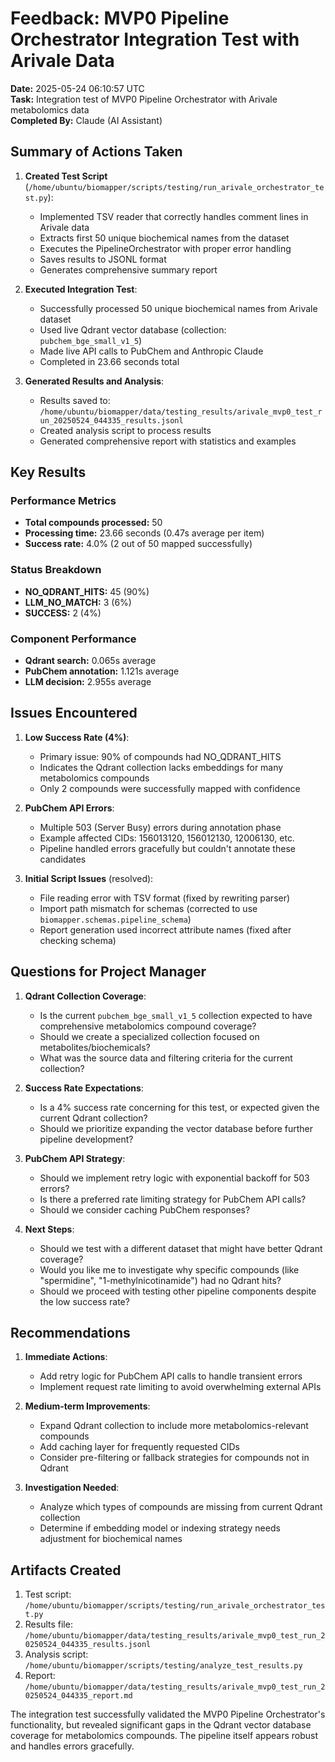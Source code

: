 # Feedback: MVP0 Pipeline Orchestrator Integration Test with Arivale Data

**Date:** 2025-05-24 06:10:57 UTC  
**Task:** Integration test of MVP0 Pipeline Orchestrator with Arivale metabolomics data  
**Completed By:** Claude (AI Assistant)

## Summary of Actions Taken

1. **Created Test Script** (`/home/ubuntu/biomapper/scripts/testing/run_arivale_orchestrator_test.py`):
   - Implemented TSV reader that correctly handles comment lines in Arivale data
   - Extracts first 50 unique biochemical names from the dataset
   - Executes the PipelineOrchestrator with proper error handling
   - Saves results to JSONL format
   - Generates comprehensive summary report

2. **Executed Integration Test**:
   - Successfully processed 50 unique biochemical names from Arivale dataset
   - Used live Qdrant vector database (collection: `pubchem_bge_small_v1_5`)
   - Made live API calls to PubChem and Anthropic Claude
   - Completed in 23.66 seconds total

3. **Generated Results and Analysis**:
   - Results saved to: `/home/ubuntu/biomapper/data/testing_results/arivale_mvp0_test_run_20250524_044335_results.jsonl`
   - Created analysis script to process results
   - Generated comprehensive report with statistics and examples

## Key Results

### Performance Metrics
- **Total compounds processed:** 50
- **Processing time:** 23.66 seconds (0.47s average per item)
- **Success rate:** 4.0% (2 out of 50 mapped successfully)

### Status Breakdown
- **NO_QDRANT_HITS:** 45 (90%)
- **LLM_NO_MATCH:** 3 (6%)
- **SUCCESS:** 2 (4%)

### Component Performance
- **Qdrant search:** 0.065s average
- **PubChem annotation:** 1.121s average
- **LLM decision:** 2.955s average

## Issues Encountered

1. **Low Success Rate (4%)**:
   - Primary issue: 90% of compounds had NO_QDRANT_HITS
   - Indicates the Qdrant collection lacks embeddings for many metabolomics compounds
   - Only 2 compounds were successfully mapped with confidence

2. **PubChem API Errors**:
   - Multiple 503 (Server Busy) errors during annotation phase
   - Example affected CIDs: 156013120, 156012130, 12006130, etc.
   - Pipeline handled errors gracefully but couldn't annotate these candidates

3. **Initial Script Issues** (resolved):
   - File reading error with TSV format (fixed by rewriting parser)
   - Import path mismatch for schemas (corrected to use `biomapper.schemas.pipeline_schema`)
   - Report generation used incorrect attribute names (fixed after checking schema)

## Questions for Project Manager

1. **Qdrant Collection Coverage**: 
   - Is the current `pubchem_bge_small_v1_5` collection expected to have comprehensive metabolomics compound coverage?
   - Should we create a specialized collection focused on metabolites/biochemicals?
   - What was the source data and filtering criteria for the current collection?

2. **Success Rate Expectations**:
   - Is a 4% success rate concerning for this test, or expected given the current Qdrant collection?
   - Should we prioritize expanding the vector database before further pipeline development?

3. **PubChem API Strategy**:
   - Should we implement retry logic with exponential backoff for 503 errors?
   - Is there a preferred rate limiting strategy for PubChem API calls?
   - Should we consider caching PubChem responses?

4. **Next Steps**:
   - Should we test with a different dataset that might have better Qdrant coverage?
   - Would you like me to investigate why specific compounds (like "spermidine", "1-methylnicotinamide") had no Qdrant hits?
   - Should we proceed with testing other pipeline components despite the low success rate?

## Recommendations

1. **Immediate Actions**:
   - Add retry logic for PubChem API calls to handle transient errors
   - Implement request rate limiting to avoid overwhelming external APIs

2. **Medium-term Improvements**:
   - Expand Qdrant collection to include more metabolomics-relevant compounds
   - Add caching layer for frequently requested CIDs
   - Consider pre-filtering or fallback strategies for compounds not in Qdrant

3. **Investigation Needed**:
   - Analyze which types of compounds are missing from current Qdrant collection
   - Determine if embedding model or indexing strategy needs adjustment for biochemical names

## Artifacts Created

1. Test script: `/home/ubuntu/biomapper/scripts/testing/run_arivale_orchestrator_test.py`
2. Results file: `/home/ubuntu/biomapper/data/testing_results/arivale_mvp0_test_run_20250524_044335_results.jsonl`
3. Analysis script: `/home/ubuntu/biomapper/scripts/testing/analyze_test_results.py`
4. Report: `/home/ubuntu/biomapper/data/testing_results/arivale_mvp0_test_run_20250524_044335_report.md`

The integration test successfully validated the MVP0 Pipeline Orchestrator's functionality, but revealed significant gaps in the Qdrant vector database coverage for metabolomics compounds. The pipeline itself appears robust and handles errors gracefully.